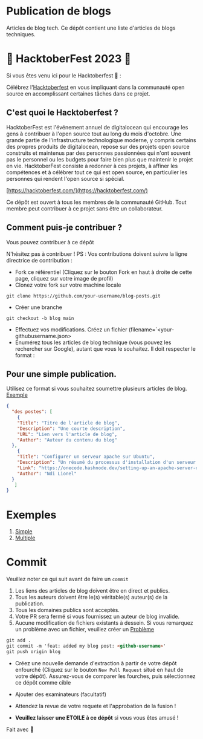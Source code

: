 # Publication de blogs
Articles de blog tech.
Ce dépôt contient une liste d'articles de blogs techniques.

# 🎃 HacktoberFest 2023 🎃

Si vous êtes venu ici pour le Hacktoberfest 🦇️ :

Célébrez l'[Hacktoberfest](https://hacktoberfest.com/) en vous impliquant dans la communauté open source en accomplissant certaines tâches dans ce projet.

## C'est quoi le Hacktoberfest ?

HacktoberFest est l'événement annuel de digitalocean qui encourage les gens à contribuer à l'open source tout au long du mois d'octobre. Une grande partie de l'infrastructure technologique moderne, y compris certains des propres produits de digitalocean, repose sur des projets open source construits et maintenus par des personnes passionnées qui n'ont souvent pas le personnel ou les budgets pour faire bien plus que maintenir le projet en vie. HacktoberFest consiste à redonner à ces projets, à affiner les compétences et à célébrer tout ce qui est open source, en particulier les personnes qui rendent l'open source si spécial.

[https://hacktoberfest.com/](https://hacktoberfest.com/)

Ce dépôt est ouvert à tous les membres de la communauté GitHub. Tout membre peut contribuer à ce projet sans être un collaborateur.

## Comment puis-je contribuer ?

Vous pouvez contribuer à ce dépôt

N'hésitez pas à contribuer !
PS : Vos contributions doivent suivre la ligne directrice de contribution :

- Fork ce référentiel (Cliquez sur le bouton Fork en haut à droite de cette page, cliquez sur votre image de profil)
- Clonez votre fork sur votre machine locale

``` démarque
git clone https://github.com/your-username/blog-posts.git
```

- Créer une branche

``` démarque
git checkout -b blog main
```

- Effectuez vos modifications. Créez un fichier (filename=`<your-githubusername.json>
- Énumérez tous les articles de blog technique (vous pouvez les rechercher sur Google), autant que vous le souhaitez. Il doit respecter le format :

## Pour une simple publication.
Utilisez ce format si vous souhaitez soumettre plusieurs articles de blog. [Exemple](https://github.com/Developer-Student-Clubs-UBa/blog-posts/blob/main/example-multiple.json)
```json
{
  "des postes": [
    {
    "Title": "Titre de l'article de blog",
    "Description": "Une courte description",
    "URL": "Lien vers l'article de blog",
    "Author": "Auteur du contenu du blog"
  },
    {
    "Title": "Configurer un serveur apache sur Ubuntu",
    "Description": "Un résumé du processus d'installation d'un serveur apache",
    "Link": "https://onecode.hashnode.dev/setting-up-an-apache-server-on-ubuntu",
    "Author": "Ndi Lionel"
  }
   ]
}
```

# Exemples
1. [Simple](https://github.com/Developer-Student-Clubs-UBa/blog-posts/blob/main/example-single.json)
2. [Multiple](https://github.com/Developer-Student-Clubs-UBa/blog-posts/blob/main/example-multiple.json)

# Commit
Veuillez noter ce qui suit avant de faire un `commit`
1. Les liens des articles de blog doivent être en direct et publics.
2. Tous les auteurs doivent être le(s) véritable(s) auteur(s) de la publication.
3. Tous les domaines publics sont acceptés.
4. Votre PR sera fermé si vous fournissez un auteur de blog invalide.
5. Aucune modification de fichiers existants à dessein. Si vous remarquez un problème avec un fichier, veuillez créer un [Problème](https://github.com/Developer-Student-Clubs-UBa/blog-posts/issues/new)

```markdown
git add .
git commit -m 'feat: added my blog post: <github-username>'
git push origin blog
```

- Créez une nouvelle demande d'extraction à partir de votre dépôt enfourché (Cliquez sur le bouton `New Pull Request` situé en haut de votre dépôt). Assurez-vous de comparer les fourches, puis sélectionnez ce dépôt comme cible
- Ajouter des examinateurs (facultatif)
- Attendez la revue de votre requete et l'approbation de la fusion !

- **Veuillez laisser une ETOILE à ce dépôt** si vous vous êtes amusé !

Fait avec :purple_heart: